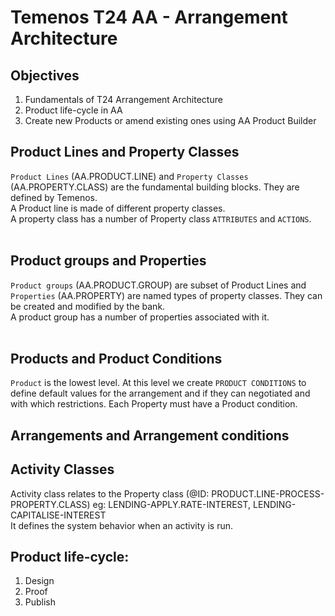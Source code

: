 # Temenos T24 AA - Arrangement Architecture

## Objectives

1. Fundamentals of T24 Arrangement Architecture
2. Product life-cycle in AA
3. Create new Products or amend existing ones using AA Product Builder

## Product Lines and Property Classes

`Product Lines` (AA.PRODUCT.LINE) and `Property Classes` (AA.PROPERTY.CLASS) are the fundamental building blocks. They are defined by Temenos.<br>
A Product line is made of different property classes. <br>
A property class has a number of Property class `ATTRIBUTES` and `ACTIONS`. <br><br>

## Product groups and Properties

`Product groups` (AA.PRODUCT.GROUP) are subset of Product Lines and `Properties` (AA.PROPERTY) are named types of property classes. They can be created and modified by the bank. <br>
A product group has a number of properties associated with it.<br><br>

## Products and Product Conditions

`Product` is the lowest level. At this level we create `PRODUCT CONDITIONS` to define default values for the arrangement and if they can negotiated and with which restrictions. Each Property must have a Product condition.

## Arrangements and Arrangement conditions

## Activity Classes

Activity class relates to the Property class (@ID: PRODUCT.LINE-PROCESS-PROPERTY.CLASS) eg: LENDING-APPLY.RATE-INTEREST, LENDING-CAPITALISE-INTEREST <br>
It defines the system behavior when an activity is run.<br>

## Product life-cycle:

1. Design
2. Proof
3. Publish
